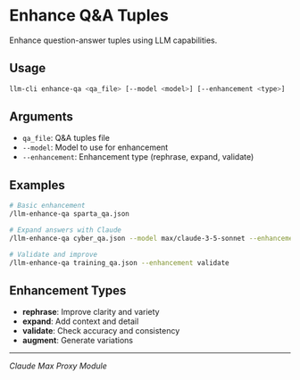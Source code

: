 # Enhance Q&A Tuples

Enhance question-answer tuples using LLM capabilities.

## Usage

```bash
llm-cli enhance-qa <qa_file> [--model <model>] [--enhancement <type>]
```

## Arguments

- `qa_file`: Q&A tuples file
- `--model`: Model to use for enhancement
- `--enhancement`: Enhancement type (rephrase, expand, validate)

## Examples

```bash
# Basic enhancement
/llm-enhance-qa sparta_qa.json

# Expand answers with Claude
/llm-enhance-qa cyber_qa.json --model max/claude-3-5-sonnet --enhancement expand

# Validate and improve
/llm-enhance-qa training_qa.json --enhancement validate
```

## Enhancement Types

- **rephrase**: Improve clarity and variety
- **expand**: Add context and detail
- **validate**: Check accuracy and consistency
- **augment**: Generate variations

---
*Claude Max Proxy Module*
